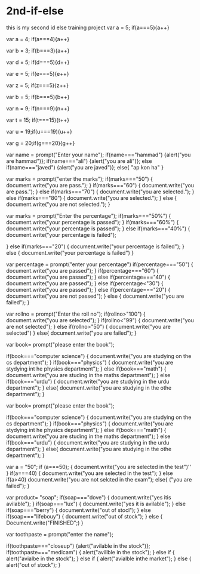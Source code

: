 # 2nd-if-else
this is my second id else training project
var a = 5; if(a===5){a++}

var a = 4; if(a===4){a++}

var b = 3; if(b===3){a++}

var d = 5; if(d===5){d++}

var e = 5; if(e===5){e++}

var z = 5; if(z===5){z++}

var b = 5; if(b===5){b++}

var n = 9; if(n===9){n++}

var t = 15; if(t===15){t++}

var u = 19;if(u===19){u++}

var g = 20;if(g===20){g++}



 var name = prompt("Enter your name");
 if(name==="hammad")
 {alert("you are hammad")};
 if(name==="ali")
 {alert("you are ali")};
 else if(name==="javed")
 {alert("you are javed")};
 else{
"ap kon ha"
 }



 var marks = prompt("enter the marks");
 if(marks==="50")
 {
     document.write("you are pass.");
 }
 if(marks==="60") 
 {
     document.write("you are pass.");
 }
 else if(marks==="70")
 {
     document.write("you are selected.");
 }
 else if(marks==="80")
 {
     document.write("you are selected.");
 }
 else
 {
     document.write("you are not selected.");
 }













 var marks = prompt("Enter the percentage");
 if(marks==="50%")
 {
     document.write("your percentage is passed");
 }
 if(marks==="60%")
 {
     document.write("your percentage is passed");
 }
 else if(marks==="40%")
{
    document.write("your percentage is failed");

}
else if(marks==="20")
{
    document.write("your percentage is failed");
}
else
{
    document.write("your percentage is failed")
}




var percentage = prompt("enter your percentage")
if(percentage==="50")
{
    document.write("you are passed");
}
if(percentage==="60")
{
    document.write("you are passed");
}
else if(percentage==="40")
{
    document.write("you are passed");
} 
else if(percentage<"30")
{
document.write("you are passed");
}
else if(percentage==="20")
{
    document.write("you are not passed");
}
else
{
 document.write("you are failed");
}




var rollno = prompt("Enter the roll no");
if(rollno>"100")
{
    document.write("you are selected");
}
if(rollno<"99")
{
    document.write("you are not selected");
}
else if(rollno>"50")
{
    document.write("you are selected")
}
else{
    document.write("you are failed");
}




var book= prompt("please enter the book");

if(book==="computer science")
{
    document.write("you are studying on the cs department");
}
if(book==="physics")
{
    document.write("you are stydying int he physics department");
}
else if(book==="math")
{
    document.write("you are studing in the maths department");
}
else if(book==="urdu")
{
    document.write("you are studying in the urdu department");
}
else{
    document.write("you are studying in the othe department");
}





var book= prompt("please enter the book");

if(book==="computer science")
{
    document.write("you are studying on the cs department");
}
if(book==="physics")
{
    document.write("you are stydying int he physics department");
}
else if(book==="math")
{
    document.write("you are studing in the maths department");
}
else if(book==="urdu")
{
    document.write("you are studying in the urdu department");
}
else{
    document.write("you are studying in the othe department");
}



var a = "50";
if (a===50);
{
document.write("you are selected in the test")''
}
if(a===40)
{
    document.write("you are selected in the test");
}
else if(a>40)
document.write("you are not selcted in the exam");
else{
("you are failed");
}



var product= "soap";
if(soap==="dove")
{
    document.write("yes itis avilable");
}
if(soap==="lux")
{
    document.write("yes it is avilable");
}
else if(soap==="berry")
{
    document.write("out of stocl");
}
else if(soap==="lifebouy")
{
    document.write("out of stock");
}
else
{
Document.write("FINISHED";)
}





var toothpaste = prompt("enter the name");

if(toothpaste==="closeup")
{alert("avilable in the stock")};
if(toothpaste==="medicam")
{
    alert("avillble in the stock");
}
else if
{
    alert("avialbe in the stock");
}
else if
{
    alert("avialble inthe market");
}
else
{
    alert("out of stock");
}
